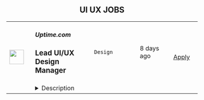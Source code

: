 <div align="center"><h2>UI UX JOBS</h2></div><table><tr>
                <td width="100" height="100" rowspan="2">
                    <img src="https://wwr-pro.s3.amazonaws.com/logos/0083/5987/logo.gif" width="38px" height="auto">
                </td>
                <td width="300">
                    <h5>Uptime.com</h5>
                    <h3> Lead UI/UX Design Manager</h3>
                </td>
                <td width="300">
                    <code>Design</code>
                </td>
                <td width="200">
                <text>8 days ago</text>
                </td>
                <td width="100" rowspan="2">
                <a href="https://weworkremotely.com/remote-jobs/uptime-com-lead-ui-ux-design-manager" align="right" target="_blank">Apply</a>
                </td>
            </tr>
            <tr>
                <td colspan="3">
                <details><summary>Description</summary>
                <img src="https://we-work-remotely.imgix.net/logos/0083/5987/logo.gif?ixlib=rails-4.0.0&w=50&h=50&dpr=2&fit=fill&auto=compress" />

<p>
  <strong>Headquarters:</strong> Austin, Texas
    <br /><strong>URL:</strong> <a href="https://uptime.com/">https://uptime.com/</a>
</p>

<h1>About Uptime.com </h1><div>At <a href="https://uptime.com/?utm_source=dynamitejobs&amp;utm_medium=dynamitejobs-job-post&amp;utm_campaign=Lead+UI%2FUX+Design+Manager">Uptime.com</a>, we pride ourselves on fostering a culture of flexibility and work-life balance. We understand that a happy workforce leads to increased productivity and better results. We are committed to driving innovation through our product-led approach.<br><br>
</div><div>Our people are at the heart of our success. We invest in the growth and development of our team members, providing them with the support and resources they need to excel in their roles.<br><br>
</div><div>Inclusion and diversity are core values at Uptime.com. We are dedicated to creating an inclusive environment where all individuals are respected, and valued and have equal opportunities to succeed. We believe that diversity strengthens our team, drives innovation, and helps us better serve our customers.<br><br>
</div><div>Join our team and be part of the rocket ship! Uptime.com is growing more than 100% year-over-year and accelerating, and we're looking for a talented member to help continue building out our industry-leading, award-winning &amp; customer-pleasing monitoring solution. <br><br>
</div><div>For this role, Uptime.com is looking for a talented member to help continue to build out our industry-leading, award-winning &amp; customer-pleasing monitoring solution. Uptime.com is collaborative, has interesting and elegant tech and our customers love us! <br><br>
</div><div>Check out our <a href="https://www.g2.com/products/uptime-com/reviews?utm_source=dynamitejobs&amp;utm_medium=dynamitejobs-job-post&amp;utm_campaign=Lead+UI%2FUX+Design+Manager">Uptime.com Reviews &amp; Product Details</a>.<br><br>
</div><div>This is a remote work position. We’re a team of unicorns - if you think you are too, tell us why!<br><br>
</div><h1>Why we need you</h1><div>We are building the next-generation availability monitoring platform and rapidly growing our user experience and user interface team. Our focus is on our growing customer base as we develop features for SREs and developers in small and medium businesses, with plans to scale up to the enterprise level. <br><br>
</div><div>We are seeking a UX/UI Design Manager to lead our product team and create an exceptional user experience for our customers. The ideal candidate has experience shaping customer journeys and is excited to build and grow the Uptime UX/UI design team. <br><br>
</div><h1>What you will do</h1><ul>
<li>Oversee the design, user experience, and visual style of Uptime sites, including marketing and core product pages. </li>
<li>Lead, mentor, and develop a growing team of UX/UI designers to generate ideas, prototype, and test with business owners. </li>
<li>Collaborate with Product Development teams to build out and maintain an Uptime design language and components library. </li>
<li>Lead the design team to build the next-generation cloud-native user experience and implement the next-generation responsive interface. </li>
<li>You will be hands-on leading and designing both web and mobile application experiences and defining our UI/UX improvements. </li>
<li>Collaborate with the Marketing team to ensure information and site content reflects our product capabilities across the platform. </li>
<li>Collaborate with the Support team, Product Managers, and Marketing team to ensure that the customer’s voice is considered in all design decisions. </li>
<li>Responsible for user experience testing and presenting results to key stakeholders.</li>
<li>Educate the product team (Product, Development and Marketing) on how to ensure a best-in-class user experience across our platform. </li>
<li>Offer thought leadership and guidance to the product team to ensure that the end-to-end experience is seamless, customer-focused, and solves problems faced by our customers. </li>
</ul><h1><strong>What you will need</strong></h1><ul>
<li>Prior experience in managing a fully remote design team. </li>
<li>Proficiency in implementing high-fidelity designs accurately in HTML, Flutter, CSS, and Sass with Bootstrap in Figma.</li>
<li>ReactJS experience. </li>
<li>Experience with mobile application development in flutter and other mobile frameworks.</li>
<li>Ability to define a next-generation design language to set us apart from competitors.</li>
<li>Talent for creating visually appealing data visualizations for large datasets.</li>
<li>Track record of improving data elements, visuals, and experience for a wide, complex, and technical customer base. </li>
<li>Strong communication skills and ability to defend designs, collaborate with others across the organization, and advocate chosen designs and solutions. </li>
<li>Prior experience working in a high-growth, fast-paced environment with multiple parallel projects. </li>
<li>Driving bottom-up innovation and new feature capabilities in an agile development environment &amp; writing user stories that represent the design requirements. </li>
</ul><h1><strong>Helpful Extras</strong></h1><div>You have the ability to think at a high level about product strategy but also act with speed and precision to deliver the tactical components required to deliver the solution in a UI/UX framework consumed across the platform. <br><br>
</div><div><strong>How we will support your growth and success: </strong></div><ul>
<li>Partner with executives, leadership, and cross-functional organization including engineering, marketing, and business operations. </li>
<li>Professional development opportunities to further skills and knowledge </li>
<li>Discover the exciting world of monitoring, observability, and SRE while becoming an advocate and driving innovation in the industry. </li>
<li>A supportive team of passionate and dedicated individuals all focused on building the best monitoring service in the world.</li>
</ul>

<p><strong>To apply:</strong> <a href="https://weworkremotely.com/remote-jobs/uptime-com-lead-ui-ux-design-manager">https://weworkremotely.com/remote-jobs/uptime-com-lead-ui-ux-design-manager</a></p>

                </details>
                </td>
            </tr>,<tr>
                <td width="100" height="100" rowspan="2">
                    <img src="https://weworkremotely.com/assets/IsotypeV2-1ebe3dd57673f3e8d02b7490bc0faaef55d6a95d3a4aaf17298bd3ed503ae7fe.svg" width="38px" height="auto">
                </td>
                <td width="300">
                    <h5>Whitespectre</h5>
                    <h3> UI/UX Designer</h3>
                </td>
                <td width="300">
                    <code>Design</code>
                </td>
                <td width="200">
                <text>8 days ago</text>
                </td>
                <td width="100" rowspan="2">
                <a href="https://weworkremotely.com/remote-jobs/whitespectre-ui-ux-designer-2" align="right" target="_blank">Apply</a>
                </td>
            </tr>
            <tr>
                <td colspan="3">
                <details><summary>Description</summary>
                

<p>
  <strong>Headquarters:</strong> Remote
    <br /><strong>URL:</strong> <a href="http://www.whitespectre.com/">http://www.whitespectre.com/</a>
</p>

<div>We’re seeking a talented, creative, and dedicated UI/UX Designer to join our team. In this role, you’ll create impactful and engaging experiences for both our clients as well as Whitespectre’s own software products. You’ll collaborate with engineering, product management, and stakeholders to solve interesting product challenges and deliver features that provide a great user experience and drive significant business value and insight.<br><br>
</div><div>This role sits within the product design team and reports directly to the head of UI/UX. <strong>Please, note that this is NOT a freelance/project based opportunity, it’s a long-term, full-time role.</strong>
</div><div><br></div><div>
<strong>Please provide a link to your current portfolio</strong>. Candidates without portfolios will not be considered.</div><div>
<br><br>
</div><div>
<a href="http://www.whitespectre.com/"><strong>Whitespectre</strong></a> is a product development company that creates high-performing platforms and apps, both for our long-term client partners and our own products. Founded in 2013, we partner with both large established companies and high-growth start-ups in the US and Europe. We're a close-knit team of 70 smart and diverse architects, engineers, product managers and designers, working together remotely and growing! Only candidates from outside of the US will be considered for this role.<br><br>
</div><div>
<br><br>
</div><div><strong>In this role, you will:</strong></div><ul>
<li>Cover the end-to-end UI/UX design process, from research and the development of wires and prototyping, to gathering user feedback, to collaborating with and presenting to stakeholders and designing polished interfaces.</li>
<li>Collaborate closely with product managers, engineers, and other UI/UX designers to develop intuitive and elegant product experiences.</li>
<li>Prioritize user needs and be the voice of the user in conversations and decisions.</li>
<li>Design user flows, wireframes, and prototypes to demonstrate your ideas to stakeholders.</li>
<li>Incorporate best practices, research, and user feedback into your design decisions.</li>
<li>Confidently present your ideas and recommendations to internal stakeholders and clients.</li>
</ul><div><br></div><div><strong>The ‘check the box’ requirements:</strong></div><ul>
<li>3+ years experience in UI/UX design, including responsive sites and applications and native mobile applications (iOS, Android, React Native).</li>
<li>Experience working as UI/UX designer within an international company and team, on a full-time and long-term basis, interacting with developers, product managers and stakeholders.</li>
<li>Experience working across the entire product lifecycle, from research and prototyping, to launch, to ongoing feedback and iteration cycles.</li>
<li>A robust portfolio of past projects and live examples.</li>
<li>Strong visual design skills that demonstrate excellence in the core principles of typography, layout, color etc. A design aesthetic that demonstrates a strong foundation in the core visual design principles (typography, layout, color, etc.).</li>
<li>Excellent communication skills in English, including the ability to engage confidently with clients in design discussions and presentations.</li>
<li>Comfortable in fast-paced, collaborative environments.</li>
<li>Availability to work full-time within a fast-moving cross-functional team, crossing over with 11am - 7pm Central European Time</li>
</ul><div><br></div><div><strong>We’re excited about candidates who are:</strong></div><ul>
<li>Passionate about creating products that deliver both a first-class user experience as well as real business results.</li>
<li>Seriously detail-oriented. You pride yourself on delivering designs that are accurate and consistent. You enjoy thinking through the multiple scenarios and perspectives in each user experience you create.</li>
<li>Committed to keeping up with ‘best practices’ and new design thinking. You’re naturally curious, you’re constantly reviewing new apps and products, you can speak comfortably on the pros and cons of the latest design trends</li>
<li>Skilled at presenting your designs and findings with clarity and confidence and engaging in stakeholder discussions</li>
</ul><div><br></div><div><strong>Benefits</strong></div><ul>
<li>Competitive pay, in USD</li>
<li>Annual Performance &amp; Salary Reviews, with proactive career management</li>
<li>20 Days PTO &amp; 3 Charity Days annually</li>
<li>Funded face-to-face meet ups in Barcelona, as well as, South America and Asia</li>
<li>Assisted Relocation package up to $5k</li>
<li>Flexible working hours for efficient teaming in a 100% remote environment (proudly remote-first for 9 years!)</li>
<li>Free English classes &amp; educational expenses support</li>
<li>Generous Employee Referral Plan</li>
<li>Team Fitness and Charity Initiatives</li>
<li>We offer employee or long-term independent contractor agreements, depending on location</li>
</ul><div><br></div><div>
<strong>Cultural benefits<br></strong><br>
</div><div>In addition to the above benefits, we foster an inclusive working environment that provides:<br><br>
</div><ul>
<li>Great company environment - check out <a href="https://www.glassdoor.com.ar/Reviews/Whitespectre-Reviews-E1575846.htm?countryRedirect=true"><strong>Glassdoor</strong></a>
</li>
<li>Personalized onboardings</li>
<li>Opportunity to contribute to company-level initiatives</li>
<li>Work with a broad range of best-in-class technologies and the latest design tools</li>
<li>Cross-company knowledge groups - improve your expertise and share your learnings</li>
<li>Regular brown bag learning sessions</li>
<li>An emphasis on Work-life balance</li>
</ul><div><br></div><div><strong>Interested in applying?</strong></div><ul>
<li>Apply by completing the form below</li>
<li>Or email us with any questions on recruiting@whitespectre.com</li>
</ul>

<p><strong>To apply:</strong> <a href="https://weworkremotely.com/remote-jobs/whitespectre-ui-ux-designer-2">https://weworkremotely.com/remote-jobs/whitespectre-ui-ux-designer-2</a></p>

                </details>
                </td>
            </tr>,<tr>
                <td width="100" height="100" rowspan="2">
                    <img src="https://remotive.com/job/986276/logo" width="38px" height="auto">
                </td>
                <td width="300">
                    <h5>A.Team</h5>
                    <h3>Senior Independent UX/UI Designer</h3>
                </td>
                <td width="300">
                    <code>go,ui,ux,wordpress</code>
                </td>
                <td width="200">
                <text>22 days ago</text>
                </td>
                <td width="100" rowspan="2">
                <a href="https://remotive.com/remote-jobs/design/senior-independent-ux-ui-designer-986276" align="right" target="_blank">Apply</a>
                </td>
            </tr>
            <tr>
                <td colspan="3">
                <details><summary>Description</summary>
                <p style="text-size-adjust: 100%; overflow-wrap: break-word;"><a href="https://build.a.team/remotivedesignerreferral" rel="nofollow">A·Team</a> is a VC-backed, stealth, application-only home on the internet for Senior Independent UX/UI Designers (along with developers &amp; product managers) to team up with hand-picked, high-growth companies on their next big thing. </p>
<p style="text-size-adjust: 100%; overflow-wrap: break-word;">After talking with hundreds of independent engineers, designers, and product folks, we heard over and over that finding vetted, high-quality, consistent clients is hard, and projects are often too small to be rewarding. A·Team matches small teams of the most talented builders in the world with companies backed by a16z, YC, Softbank, General Catalyst, etc. on a contract basis for many of their most important initiatives. We quietly launched in May 2020, and have helped A·Teamers earn $11.4+ million since.</p>
<p dir="ltr" style="margin-top: 12pt; margin-bottom: 12pt; line-height: 1.38;"><span style="font-variant-numeric: normal; font-variant-east-asian: normal; vertical-align: baseline;"><em>As part of A·Team, you can expect:</em></span></p>
<ul style="padding-inline-start: 48px;">
<li><span style="font-weight: 600; color: #000000; letter-spacing: 0.75px;">High-paying, meaningful missions with the most audacious companies</span> sent your way; generally $110-$190/hr, with vetted, fascinating clients doing work that matters. We're picky about who we partner with; new clients only come in via trusted referral. We've worked with Lyft, McGraw Hill, ClearCo, irl.com, the former CEO of Waze, the leading vaccine production software, several new unicorns we can't say here, and dozens of startups backed by a16z/YC/Softbank/etc.</li>
<li><span style="font-weight: 600; color: #000000; letter-spacing: 0.75px;">Work alongside friends old &amp; new: </span>our niche is small/diverse product teams, since clients with larger budgets and higher-impact work tell us they want teams, not individuals. Of course, we keep friends together whenever we can.</li>
<li><span style="font-weight: 600; color: #000000; letter-spacing: 0.75px;">Full autonomy:</span> say "no" to things that don't excite you. The most talented builders often juggle a few things at once, so there's never pressure to join an A·Team mission if you don't have the bandwidth. If we're no longer a fit, it's easy to leave or pause too. </li>
<li><span style="font-weight: 600; color: #000000; letter-spacing: 0.75px;">Small, curated, off-the-record gatherings:</span> for conversations hard to have elsewhere. Long-term, we're creating micro-communities for the world's top builders to become friends around the things they care about.</li>
<li><span style="font-weight: 600; color: #000000; letter-spacing: 0.75px;">Keep 100% of what you earn: </span>if you charge $130/hr, you get $130/hr. A·Team makes money by charging a small, flat, transparent platform fee on <em>top</em> of your rate.</li>
</ul>
<p dir="ltr" style="margin-top: 12pt; margin-bottom: 12pt; line-height: 1.38;"><span style="font-variant-numeric: normal; font-variant-east-asian: normal; vertical-align: baseline;"><span style="font-weight: 600; color: #000000; letter-spacing: 0.75px;">How to apply:</span></span></p>
<p dir="ltr" style="margin-top: 12pt; margin-bottom: 12pt; line-height: 1.38;"><span style="font-variant-numeric: normal; font-variant-east-asian: normal; vertical-align: baseline;">Go here: <a href="https://build.a.team/remotivedesignerreferral" rel="nofollow">https://build.a.team/remotivedesignerreferral</a> + mention Remotive. </span>No resume or cover letter needed; we respect your time so the application is short. We're also much more interested in seeing what you've made, and excited to chat more if there’s a fit.</p>
<p dir="ltr" style="margin-top: 12pt; margin-bottom: 12pt; line-height: 1.38;"><span style="font-variant-numeric: normal; font-variant-east-asian: normal; vertical-align: baseline;"><span style="font-weight: 600; color: #000000; letter-spacing: 0.75px;">What you’ll do:</span></span></p>
<ul style="padding-inline-start: 48px;">
<li dir="ltr" style="list-style-type: disc; font-variant-numeric: normal; font-variant-east-asian: normal; vertical-align: baseline;">
<p dir="ltr" style="margin-top: 12pt; margin-bottom: 0pt; line-height: 1.38;"><span style="font-variant-numeric: normal; font-variant-east-asian: normal; vertical-align: baseline;">Once part of A.Team, you’ll regularly be invited to impactful missions that match your interests, which you can accept or decline. Take your pick from early-stage incubations with world-class founders, to fast-growing super-funded companies, to old school non-tech incumbents looking to build as a tech giant would</span></p>
</li>
<li dir="ltr" style="list-style-type: disc; font-variant-numeric: normal; font-variant-east-asian: normal; vertical-align: baseline;">
<p dir="ltr" style="margin-top: 0pt; margin-bottom: 0pt; line-height: 1.38;"><span style="font-variant-numeric: normal; font-variant-east-asian: normal; vertical-align: baseline;">Missions usually involve building an ambitious piece of software from 0 to 1 as part of a small 3-4 person team. </span></p>
</li>
<li dir="ltr" style="list-style-type: disc; font-variant-numeric: normal; font-variant-east-asian: normal; vertical-align: baseline;">
<p dir="ltr" style="margin-top: 0pt; margin-bottom: 12pt; line-height: 1.38;"><span style="font-variant-numeric: normal; font-variant-east-asian: normal; vertical-align: baseline;">You’ll be paid to scope it out, give the client options, guide strategy, and execute on the selected solution. Sometimes the client has a clear vision, sometimes not; which is why A.Team builders tend to be senior folks who can work together to find the right direction. </span></p>
</li>
</ul>
<p dir="ltr" style="margin-top: 12pt; margin-bottom: 12pt; line-height: 1.38;"><span style="font-weight: 600; color: #000000; letter-spacing: 0.75px;"><span style="font-variant-numeric: normal; font-variant-east-asian: normal; vertical-align: baseline;">Who A</span><span style="font-variant-numeric: normal; font-variant-east-asian: normal; vertical-align: baseline;">·</span><span style="font-variant-numeric: normal; font-variant-east-asian: normal; vertical-align: baseline;">Team is for:</span></span></p>
<ul style="padding-inline-start: 48px;">
<li dir="ltr" style="list-style-type: disc; font-variant-numeric: normal; font-variant-east-asian: normal; vertical-align: baseline;">
<p dir="ltr" style="margin-top: 12pt; margin-bottom: 0pt; line-height: 1.38;"><span style="font-variant-numeric: normal; font-variant-east-asian: normal; vertical-align: baseline;">Senior UX/UI Designers who left large companies and high-growth startups to pursue their craft with autonomy.</span></p>
</li>
<li dir="ltr" style="list-style-type: disc; font-variant-numeric: normal; font-variant-east-asian: normal; vertical-align: baseline;">
<p dir="ltr" style="margin-top: 0pt; margin-bottom: 0pt; line-height: 1.38;"><span style="font-variant-numeric: normal; font-variant-east-asian: normal; vertical-align: baseline;">Those who prefer consistent contract work over a full-time role, who want to create a variety of new products alongside other top-tier builders.</span></p>
</li>
<li dir="ltr" style="list-style-type: disc; font-variant-numeric: normal; font-variant-east-asian: normal; vertical-align: baseline;">
<p dir="ltr" style="margin-top: 0pt; margin-bottom: 12pt; line-height: 1.38;"><span style="font-variant-numeric: normal; font-variant-east-asian: normal; vertical-align: baseline;">The majority of A.Teamers spend most of their time doing independent work, but a sizeable percentage are either employed full-time (but testing out client work), bootstrapping a side project, or looking for their next big thing</span></p>
</li>
</ul>
<p dir="ltr" style="margin-top: 12pt; margin-bottom: 12pt; line-height: 1.38;"><span style="font-weight: 600; color: #000000; letter-spacing: 0.75px;"><span style="font-variant-numeric: normal; font-variant-east-asian: normal; vertical-align: baseline;">Who A</span><span style="font-variant-numeric: normal; font-variant-east-asian: normal; vertical-align: baseline;">·</span><span style="font-variant-numeric: normal; font-variant-east-asian: normal; vertical-align: baseline;">Team is </span><span style="font-variant-numeric: normal; font-variant-east-asian: normal; vertical-align: baseline;">not</span><span style="font-variant-numeric: normal; font-variant-east-asian: normal; vertical-align: baseline;"> for:</span></span></p>
<ul style="padding-inline-start: 48px;">
<li dir="ltr" style="list-style-type: disc; font-variant-numeric: normal; font-variant-east-asian: normal; vertical-align: baseline;">
<p dir="ltr" style="margin-top: 12pt; margin-bottom: 0pt; line-height: 1.38;"><span style="font-variant-numeric: normal; font-variant-east-asian: normal; vertical-align: baseline;">People looking for small gigs</span></p>
</li>
<li dir="ltr" style="list-style-type: disc; font-variant-numeric: normal; font-variant-east-asian: normal; vertical-align: baseline;">
<p dir="ltr" style="margin-top: 0pt; margin-bottom: 0pt; line-height: 1.38;"><span style="font-variant-numeric: normal; font-variant-east-asian: normal; vertical-align: baseline;">Folks looking to build simple wordpress/wix/squarespace-style websites</span></p>
</li>
<li dir="ltr" style="list-style-type: disc; font-variant-numeric: normal; font-variant-east-asian: normal; vertical-align: baseline;">
<p dir="ltr" style="margin-top: 0pt; margin-bottom: 12pt; line-height: 1.38;"><span style="font-variant-numeric: normal; font-variant-east-asian: normal; vertical-align: baseline;">Those still early in their careers and recent university/bootcamp grads (at least not yet)</span></p>
</li>
</ul>
<p dir="ltr" style="margin-top: 12pt; margin-bottom: 12pt; line-height: 1.38;"><span style="font-variant-numeric: normal; font-variant-east-asian: normal; vertical-align: baseline;"><span style="font-weight: 600; color: #000000; letter-spacing: 0.75px;">Our long-term vision:</span></span></p>
<p dir="ltr" style="margin-top: 12pt; margin-bottom: 12pt; line-height: 1.38;"><span style="font-variant-numeric: normal; font-variant-east-asian: normal; vertical-align: baseline;"><a href="https://build.a.team/remotivedesignerreferral" rel="nofollow">A·Team</a> is a new type of company for a new kind of independent software builder. We call them "unhirables": people who traditional companies couldn’t hire full-time even if they wanted to, but who want to do their most meaningful work with their favorite people in small, autonomous, distributed expert teams. </span></p>
<p dir="ltr" style="margin-top: 12pt; margin-bottom: 12pt; line-height: 1.38;"><span style="font-variant-numeric: normal; font-variant-east-asian: normal; vertical-align: baseline;">To help us secure amazing missions, we raised $5 million+ (not public, yet) from NFX, Village Global, and Box Group, along with the former CEO of Upwork, the founders of Fiverr and Lemonade, Apple's Global Head of Recruiting, YC Partner Aaron Harris, Wharton's Adam Grant, and Duke's Dan Ariely.</span></p>
<img src="https://remotive.com/job/track/986276/blank.gif?source=public_api" alt=""/>
                </details>
                </td>
            </tr></table>